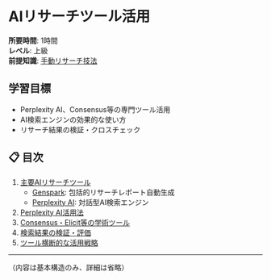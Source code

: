 # AIリサーチツール活用

**所要時間**: 1時間  
**レベル**: 上級  
**前提知識**: [手動リサーチ技法](15-manual-research.md)

## 学習目標

- Perplexity AI、Consensus等の専門ツール活用
- AI検索エンジンの効果的な使い方
- リサーチ結果の検証・クロスチェック

## 📋 目次

1. [主要AIリサーチツール](#主要aiリサーチツール)
   - [Genspark](Genspark.md): 包括的リサーチレポート自動生成
   - [Perplexity AI](Perplexity%20AI.md): 対話型AI検索エンジン
2. [Perplexity AI活用法](#perplexity-ai活用法)
3. [Consensus・Elicit等の学術ツール](#consensuselicit等の学術ツール)
4. [検索結果の検証・評価](#検索結果の検証評価)
5. [ツール横断的な活用戦略](#ツール横断的な活用戦略)

---

（内容は基本構造のみ、詳細は省略）